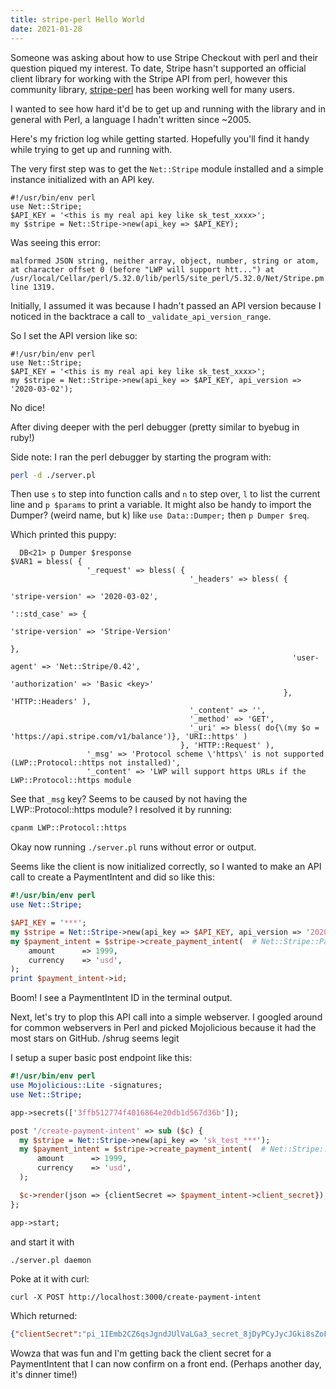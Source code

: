 ```yaml
---
title: stripe-perl Hello World
date: 2021-01-28
---
```


Someone was asking about how to use Stripe Checkout with perl and their
question piqued my interest. To date, Stripe hasn't supported an official
client library for working with the Stripe API from perl, however this
community library, [stripe-perl](https://github.com/lukec/stripe-perl) has been
working well for many users.

I wanted to see how hard it'd be to get up and running with the library
and in general with Perl, a language I hadn't written since ~2005.

Here's my friction log while getting started. Hopefully you'll find
it handy while trying to get up and running with.

The very first step was to get the `Net::Stripe` module installed and
a simple instance initialized with an API key.

```
#!/usr/bin/env perl
use Net::Stripe;
$API_KEY = '<this is my real api key like sk_test_xxxx>';
my $stripe = Net::Stripe->new(api_key => $API_KEY);
```

Was seeing this error:

```
malformed JSON string, neither array, object, number, string or atom, at character offset 0 (before "LWP will support htt...") at /usr/local/Cellar/perl/5.32.0/lib/perl5/site_perl/5.32.0/Net/Stripe.pm line 1319.
```

Initially, I assumed it was because I hadn't passed an API version because I
noticed in the backtrace a call to `_validate_api_version_range`.

So I set the API version like so:

```
#!/usr/bin/env perl
use Net::Stripe;
$API_KEY = '<this is my real api key like sk_test_xxxx>';
my $stripe = Net::Stripe->new(api_key => $API_KEY, api_version => '2020-03-02');
```

No dice!

After diving deeper with the perl debugger (pretty similar to byebug in ruby!)

Side note: I ran the perl debugger by starting the program with:

```sh
perl -d ./server.pl
```

Then use `s` to step into function calls and `n` to step over, `l` to list the
current line and `p $params` to print a variable. It might also be handy to
import the Dumper? (weird name, but k) like `use Data::Dumper;` then `p Dumper
$req`.

Which printed this puppy:

```
  DB<21> p Dumper $response
$VAR1 = bless( {
                 '_request' => bless( {
                                        '_headers' => bless( {
                                                               'stripe-version' => '2020-03-02',
                                                               '::std_case' => {
                                                                                 'stripe-version' => 'Stripe-Version'
                                                                               },
                                                               'user-agent' => 'Net::Stripe/0.42',
                                                               'authorization' => 'Basic <key>'
                                                             }, 'HTTP::Headers' ),
                                        '_content' => '',
                                        '_method' => 'GET',
                                        '_uri' => bless( do{\(my $o = 'https://api.stripe.com/v1/balance')}, 'URI::https' )
                                      }, 'HTTP::Request' ),
                 '_msg' => 'Protocol scheme \'https\' is not supported (LWP::Protocol::https not installed)',
                 '_content' => 'LWP will support https URLs if the LWP::Protocol::https module
```

See that `_msg` key? Seems to be caused by not having the LWP::Protocol::https module? I
resolved it by running:

```sh
cpanm LWP::Protocol::https
```

Okay now running `./server.pl` runs without error or output.

Seems like the client is now initialized correctly, so I wanted to make an API call to create a PaymentIntent and did so like this:

```pl
#!/usr/bin/env perl
use Net::Stripe;

$API_KEY = '***';
my $stripe = Net::Stripe->new(api_key => $API_KEY, api_version => '2020-03-02');
my $payment_intent = $stripe->create_payment_intent(  # Net::Stripe::PaymentIntent
    amount      => 1999,
    currency    => 'usd',
);
print $payment_intent->id;
```

Boom! I see a PaymentIntent ID in the terminal output.

Next, let's try to plop this API call into a simple webserver. I googled around
for common webservers in Perl and picked Mojolicious because it had the most
stars on GitHub. /shrug seems legit

I setup a super basic post endpoint like this:


```pl
#!/usr/bin/env perl
use Mojolicious::Lite -signatures;
use Net::Stripe;

app->secrets(['3ffb512774f4016864e20db1d567d36b']);

post '/create-payment-intent' => sub ($c) {
  my $stripe = Net::Stripe->new(api_key => 'sk_test_***');
  my $payment_intent = $stripe->create_payment_intent(  # Net::Stripe::Charge
      amount      => 1999,
      currency    => 'usd',
  );

  $c->render(json => {clientSecret => $payment_intent->client_secret});
};

app->start;
```

and start it with

```sh
./server.pl daemon
```

Poke at it with curl:

```
curl -X POST http://localhost:3000/create-payment-intent
```

Which returned:

```json
{"clientSecret":"pi_1IEmb2CZ6qsJgndJUlVaLGa3_secret_8jDyPCyJycJGki8sZoFPz5z6m"}
```

Wowza that was fun and I'm getting back the client secret for a PaymentIntent
that I can now confirm on a front end. (Perhaps another day, it's dinner time!)
